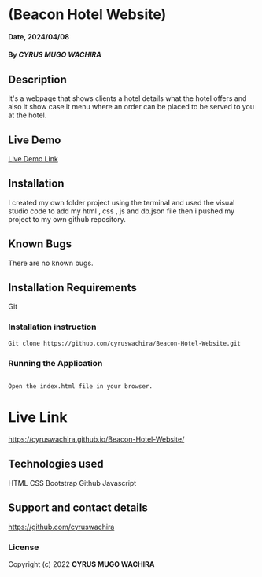 # (Beacon Hotel Website)

#### Date, 2024/04/08

#### By *CYRUS MUGO WACHIRA*

## Description
It's a webpage that shows clients a hotel details what the hotel offers and also it show case it menu where an order can be placed to be served to you at the hotel.

## Live Demo
[Live Demo Link](https://beacon-hotel-website.vercel.app/)

## Installation
I created my own folder project using the terminal and used the visual studio code to add my html , css , js and db.json file then i pushed my project to my own github repository.

## Known Bugs
There are no known bugs.


## Installation Requirements
Git

### Installation instruction
```
Git clone https://github.com/cyruswachira/Beacon-Hotel-Website.git

```

### Running the Application
```

Open the index.html file in your browser.
```

# Live Link
https://cyruswachira.github.io/Beacon-Hotel-Website/

## Technologies used
HTML
CSS
Bootstrap
Github
Javascript

## Support and contact details
https://github.com/cyruswachira

### License
Copyright (c) 2022 **CYRUS MUGO WACHIRA**
